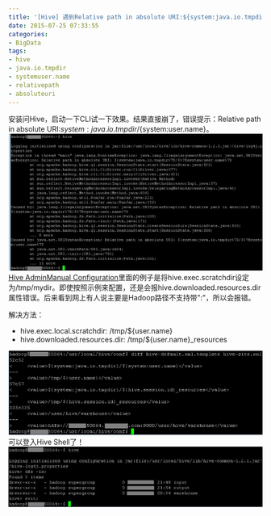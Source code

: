 ```yaml
---
title: '[Hive] 遇到Relative path in absolute URI:${system:java.io.tmpdir}/${system:user.name}'
date: 2015-07-25 07:33:55
categories: 
- BigData
tags: 
- hive
- java.io.tmpdir
- systemuser.name
- relativepath
- absoluteuri
---
```

安装问Hive，启动一下CLI试一下效果。结果直接崩了，错误提示：Relative path in absolute URI:${system:java.io.tmpdir}/${system:user.name}。
![issue](/images/2015/7/0026uWfMzy76Vr11nOC86.jpg)
[ Hive AdminManual Configuration](https://cwiki.apache.org/confluence/display/Hive/AdminManual+Configuration)里面的例子是将hive.exec.scratchdir设定为/tmp/mydir。即使按照示例来配置，还是会报hive.downloaded.resources.dir属性错误。后来看到网上有人说主要是Hadoop路径不支持带":"，所以会报错。

解决方法：
- hive.exec.local.scratchdir: /tmp/${user.name}
- hive.downloaded.resources.dir: /tmp/${user.name}_resources

![solution](/images/2015/7/0026uWfMzy76VPiNahAe2.png)
可以登入Hive Shell了！
![login hive shell](/images/2015/7/0026uWfMzy76VPBJNOtc5.jpg)